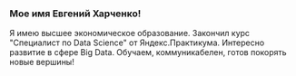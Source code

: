 ### Мое имя Евгений Харченко!

Я имею высшее экономическое образование. Закончил курс "Специалист по Data Science" от Яндекс.Практикума. Интересно развитие в сфере Big Data. Обучаем, коммуникабелен, готов покорять новые вершины!
